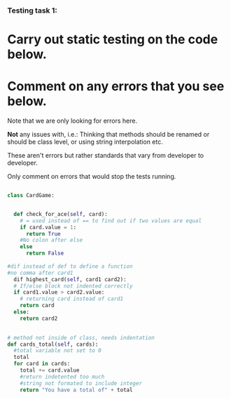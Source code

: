 ### Testing task 1:

# Carry out static testing on the code below.
# Comment on any errors that you see below.

Note that we are only looking for errors here.

**Not** any issues with, i.e.: 
Thinking that methods should be renamed or should be class level, or using string interpolation etc. 

These aren't errors but rather standards that vary from developer to developer. 

Only comment on errors that would stop the tests running.

```python

class CardGame:


  def check_for_ace(self, card):
    # = used instead of == to find out if two values are equal
    if card.value = 1:
      return True
    #No colon after else
    else
      return False
   
#dif instead of def to define a function
#no comma after card1
  dif highest_card(self, card1 card2):
  # If/else block not indented correctly
  if card1.value > card2.value:
    # returning card instead of card1
    return card
  else:
    return card2
  

# method not inside of class, needs indentation
def cards_total(self, cards):
  #total variable not set to 0
  total
  for card in cards:
    total += card.value
    #return indetented too much
    #string not formated to include integer
    return "You have a total of" + total
  
```
